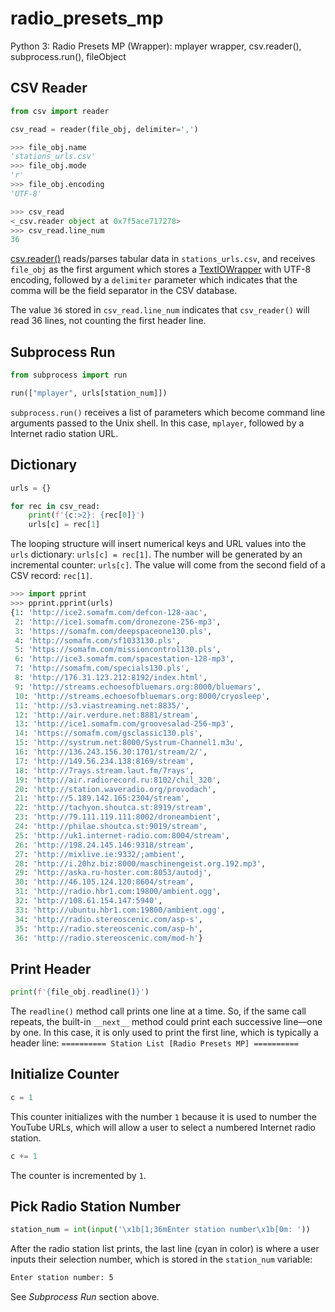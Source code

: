 # radio_presets_mp
Python 3: Radio Presets MP (Wrapper): mplayer wrapper, csv.reader(), subprocess.run(), fileObject

## CSV Reader

```python
from csv import reader
```

```python
csv_read = reader(file_obj, delimiter=',')
```

```python
>>> file_obj.name
'stations_urls.csv'
>>> file_obj.mode
'r'
>>> file_obj.encoding
'UTF-8'
```

```python
>>> csv_read
<_csv.reader object at 0x7f5ace717278>
>>> csv_read.line_num
36
```

[csv.reader()](https://docs.python.org/3/library/csv.html#csv.reader) reads/parses tabular data in `stations_urls.csv`, and receives `file_obj` as the first argument which stores a [TextIOWrapper](https://docs.python.org/3.8/library/io.html#io.TextIOWrapper) with UTF-8 encoding, followed by a `delimiter` parameter which indicates that the comma will be the field separator in the CSV database.

The value `36` stored in `csv_read.line_num` indicates that `csv_reader()` will read 36 lines, not counting the first header line.

## Subprocess Run

```python
from subprocess import run
```

```python
run(["mplayer", urls[station_num]])
```

`subprocess.run()` receives a list of parameters which become command line arguments passed to the Unix shell. In this case, `mplayer`, followed by a Internet radio station URL.

## Dictionary

```python
urls = {}
```

```python
for rec in csv_read:
    print(f'{c:>2}: {rec[0]}')
    urls[c] = rec[1]
```

The looping structure will insert numerical keys and URL values into the `urls` dictionary: `urls[c] = rec[1]`. The number will be generated by an incremental counter: `urls[c]`. The value will come from the second field of a CSV record: `rec[1]`.

```python
>>> import pprint
>>> pprint.pprint(urls)
{1: 'http://ice2.somafm.com/defcon-128-aac',
 2: 'http://ice1.somafm.com/dronezone-256-mp3',
 3: 'https://somafm.com/deepspaceone130.pls',
 4: 'http://somafm.com/sf1033130.pls',
 5: 'https://somafm.com/missioncontrol130.pls',
 6: 'http://ice3.somafm.com/spacestation-128-mp3',
 7: 'http://somafm.com/specials130.pls',
 8: 'http://176.31.123.212:8192/index.html',
 9: 'http://streams.echoesofbluemars.org:8000/bluemars',
 10: 'http://streams.echoesofbluemars.org:8000/cryosleep',
 11: 'http://s3.viastreaming.net:8835/',
 12: 'http://air.verdure.net:8881/stream',
 13: 'http://ice1.somafm.com/groovesalad-256-mp3',
 14: 'https://somafm.com/gsclassic130.pls',
 15: 'http://systrum.net:8000/Systrum-Channel1.m3u',
 16: 'http://136.243.156.30:1701/stream/2/',
 17: 'http://149.56.234.138:8169/stream',
 18: 'http://7rays.stream.laut.fm/7rays',
 19: 'http://air.radiorecord.ru:8102/chil_320',
 20: 'http://station.waveradio.org/provodach',
 21: 'http://5.189.142.165:2304/stream',
 22: 'http://tachyon.shoutca.st:8919/stream',
 23: 'http://79.111.119.111:8002/droneambient',
 24: 'http://philae.shoutca.st:9019/stream',
 25: 'http://uk1.internet-radio.com:8004/stream',
 26: 'http://198.24.145.146:9318/stream',
 27: 'http://mixlive.ie:9332/;ambient',
 28: 'http://i.20hz.biz:8000/maschinengeist.org.192.mp3',
 29: 'http://aska.ru-hoster.com:8053/autodj',
 30: 'http://46.105.124.120:8604/stream',
 31: 'http://radio.hbr1.com:19800/ambient.ogg',
 32: 'http://108.61.154.147:5940',
 33: 'http://ubuntu.hbr1.com:19800/ambient.ogg',
 34: 'http://radio.stereoscenic.com/asp-s',
 35: 'http://radio.stereoscenic.com/asp-h',
 36: 'http://radio.stereoscenic.com/mod-h'}
```

## Print Header

```python
print(f'{file_obj.readline()}')
```

The `readline()` method call prints one line at a time. So, if the same call repeats, the built-in `__next__` method could print each successive line&mdash;one by one. In this case, it is only used to print the first line, which is typically a header line: `========== Station List [Radio Presets MP] ==========`

## Initialize Counter

```python
c = 1
```

This counter initializes with the number `1` because it is used to number the YouTube URLs, which will allow a user to select a numbered Internet radio station.

```python
c += 1
```

The counter is incremented by `1`.

## Pick Radio Station Number

```python
station_num = int(input('\x1b[1;36mEnter station number\x1b[0m: '))
```

After the radio station list prints, the last line (cyan in color) is where a user inputs their selection number, which is stored in the `station_num` variable:

```bash
Enter station number: 5
```

See _Subprocess Run_ section above.
